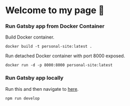 # Welcome to my page :wave:
### Run Gatsby app from Docker Container
Build Docker container.
```
docker build -t personal-site:latest .
```

Run detached Docker container with port 8000 exposed.
```
docker run -d -p 8000:8000 personal-site:latest
```

### Run Gatsby app locally
Run this and then navigate to [here](localhost:8000).
```
npm run develop
```
